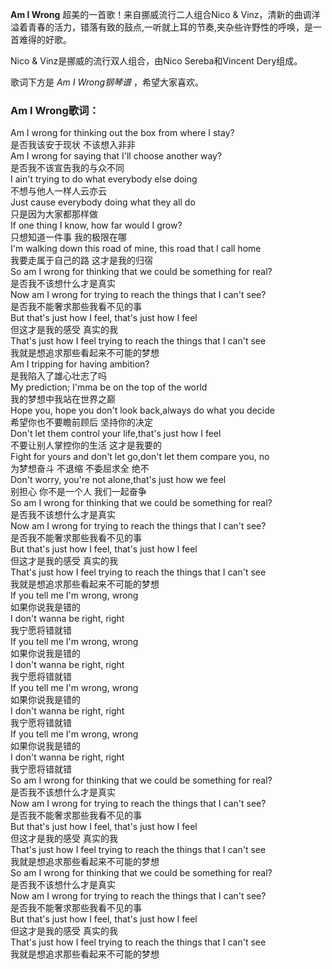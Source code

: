 

**Am I Wrong** 超美的一首歌！来自挪威流行二人组合Nico &
Vinz，清新的曲调洋溢着青春的活力，错落有致的鼓点,一听就上耳的节奏,夹杂些许野性的呼唤，是一首难得的好歌。

  
Nico & Vinz是挪威的流行双人组合，由Nico Sereba和Vincent Dery组成。

  
歌词下方是 _Am I Wrong钢琴谱_ ，希望大家喜欢。

### Am I Wrong歌词：

Am I wrong for thinking out the box from where I stay?  
是否我该安于现状 不该想入非非  
Am I wrong for saying that I'll choose another way?  
是否我不该宣告我的与众不同  
I ain't trying to do what everybody else doing  
不想与他人一样人云亦云  
Just cause everybody doing what they all do  
只是因为大家都那样做  
If one thing I know, how far would I grow?  
只想知道一件事 我的极限在哪  
I'm walking down this road of mine, this road that I call home  
我要走属于自己的路 这才是我的归宿  
So am I wrong for thinking that we could be something for real?  
是否我不该想什么才是真实  
Now am I wrong for trying to reach the things that I can't see?  
是否我不能奢求那些我看不见的事  
But that's just how I feel, that's just how I feel  
但这才是我的感受 真实的我  
That's just how I feel trying to reach the things that I can't see  
我就是想追求那些看起来不可能的梦想  
Am I tripping for having ambition?  
是我陷入了雄心壮志了吗  
My prediction; I'mma be on the top of the world  
我的梦想中我站在世界之巅  
Hope you, hope you don't look back,always do what you decide  
希望你也不要瞻前顾后 坚持你的决定  
Don't let them control your life,that's just how I feel  
不要让别人掌控你的生活 这才是我要的  
Fight for yours and don't let go,don't let them compare you, no  
为梦想奋斗 不退缩 不委屈求全 绝不  
Don't worry, you're not alone,that's just how we feel  
别担心 你不是一个人 我们一起奋争  
So am I wrong for thinking that we could be something for real?  
是否我不该想什么才是真实  
Now am I wrong for trying to reach the things that I can't see?  
是否我不能奢求那些我看不见的事  
But that's just how I feel, that's just how I feel  
但这才是我的感受 真实的我  
That's just how I feel trying to reach the things that I can't see  
我就是想追求那些看起来不可能的梦想  
If you tell me I'm wrong, wrong  
如果你说我是错的  
I don't wanna be right, right  
我宁愿将错就错  
If you tell me I'm wrong, wrong  
如果你说我是错的  
I don't wanna be right, right  
我宁愿将错就错  
If you tell me I'm wrong, wrong  
如果你说我是错的  
I don't wanna be right, right  
我宁愿将错就错  
If you tell me I'm wrong, wrong  
如果你说我是错的  
I don't wanna be right, right  
我宁愿将错就错  
So am I wrong for thinking that we could be something for real?  
是否我不该想什么才是真实  
Now am I wrong for trying to reach the things that I can't see?  
是否我不能奢求那些我看不见的事  
But that's just how I feel, that's just how I feel  
但这才是我的感受 真实的我  
That's just how I feel trying to reach the things that I can't see  
我就是想追求那些看起来不可能的梦想  
So am I wrong for thinking that we could be something for real?  
是否我不该想什么才是真实  
Now am I wrong for trying to reach the things that I can't see?  
是否我不能奢求那些我看不见的事  
But that's just how I feel, that's just how I feel  
但这才是我的感受 真实的我  
That's just how I feel trying to reach the things that I can't see  
我就是想追求那些看起来不可能的梦想

